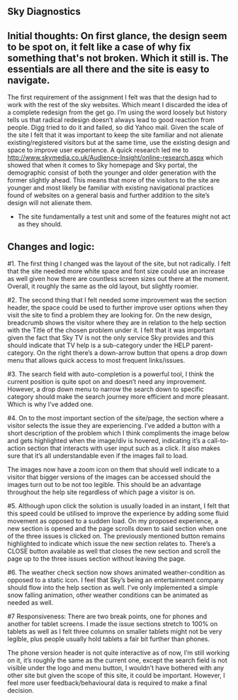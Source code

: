 ## Sky Diagnostics

## Initial thoughts: On first glance, the design seem to be spot on, it felt like a case of why fix something that's not broken. Which it still is. The essentials are all there and the site is easy to navigate.

The first requirement of the assignment I felt was that the design had to work with the rest of the sky websites. Which meant I discarded the idea of a complete redesign from the get go. I’m using the word loosely but history tells us that radical redesign doesn’t always lead to good reaction from people. Digg tried to do it and failed, so did Yahoo mail. Given the scale of the site I felt that it was important to keep the site familiar and not alienate existing/registered visitors but at the same time, use the existing design and space to improve user experience. A quick research led me to http://www.skymedia.co.uk/Audience-Insight/online-research.aspx which showed that when it comes to Sky homepage and Sky portal, the demographic consist of both the younger and older generation with the former slightly ahead. This means that more of the visitors to the site are younger and most likely be familiar with existing navigational practices found of websites on a general basis and further addition to the site’s design will not alienate them. 

* The site fundamentally a test unit and some of the features might not act as they should.

## Changes and logic: 

#1. 
The first thing I changed was the layout of the site, but not radically. I felt that the site needed more white space and font size could use an increase as well given how there are countless screen sizes out there at the moment. Overall, it roughly the same as the old layout, but slightly roomier. 

#2. 
The second thing that I felt needed some improvement was the section header, the space could be used to further improve user options when they visit the site to find a problem they are looking for. On the new design, breadcrumb shows the visitor where they are in relation to the help section with the Title of the chosen problem under it. I felt that it was important given the fact that Sky TV is not the only service Sky provides and this should indicate that TV help is a sub-category under the HELP parent-category. On the right there’s a down-arrow button that opens a drop down menu that allows quick access to most frequent links/issues.


#3. 
The search field with auto-completion is a powerful tool, I think the current position is quite spot on and doesn’t need any improvement. However, a drop down menu to narrow the search down to specific category should make the search journey more efficient and more pleasant. Which is why I’ve added one.


#4. 
On to the most important section of the site/page, the section where a visitor selects the issue they are experiencing. I’ve added a button with a short description of the problem which I think compliments the image below and gets highlighted when the image/div is hovered, indicating it’s a call-to-action section that interacts with user input such as a click. It also makes sure that it’s all understandable even if the images fail to load.

The images now have a zoom icon on them that should well indicate to a visitor that bigger versions of the images can be accessed should the images turn out to be not too legible. This should be an advantage throughout the help site regardless of which page a visitor is on.


#5.
Although upon click the solution is usually loaded in an instant, I felt that this speed could be utilised to improve the experience by adding some fluid movement as opposed to a sudden load. On my proposed experience, a new section is opened and the page scrolls down to said section when one of the three issues is clicked on. The previously mentioned button remains highlighted to indicate which issue the new section relates to. There’s a CLOSE button available as well that closes the new section and scroll the page up to the three issues section without leaving the page. 


#6.
The weather check section now shows animated weather-condition as opposed to a static icon. I feel that Sky’s being an entertainment company should flow into the help section as well. I’ve only implemented a simple snow falling animation, other weather conditions can be animated as needed as well. 


#7 Responsiveness:
There are two break points, one for phones and another for tablet screens. I made the issue sections stretch to 100% on tablets as well as I felt three columns on smaller tablets might not be very legible, plus people usually hold tablets a fair bit further than phones. 

The phone version header is not quite interactive as of now, I’m still working on it, it’s roughly the same as the current one, except the search field is not visible under the logo and menu button, I wouldn’t have bothered with any other site but given the scope of this site, it could be important. However, I feel more user feedback/behavioural data is required to make a final decision. 
